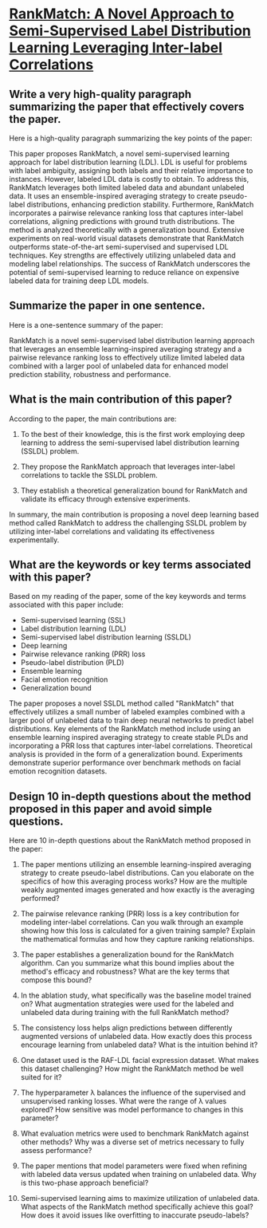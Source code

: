 # [RankMatch: A Novel Approach to Semi-Supervised Label Distribution   Learning Leveraging Inter-label Correlations](https://arxiv.org/abs/2312.06343)

## Write a very high-quality paragraph summarizing the paper that effectively covers the paper.

 Here is a high-quality paragraph summarizing the key points of the paper:

This paper proposes RankMatch, a novel semi-supervised learning approach for label distribution learning (LDL). LDL is useful for problems with label ambiguity, assigning both labels and their relative importance to instances. However, labeled LDL data is costly to obtain. To address this, RankMatch leverages both limited labeled data and abundant unlabeled data. It uses an ensemble-inspired averaging strategy to create pseudo-label distributions, enhancing prediction stability. Furthermore, RankMatch incorporates a pairwise relevance ranking loss that captures inter-label correlations, aligning predictions with ground truth distributions. The method is analyzed theoretically with a generalization bound. Extensive experiments on real-world visual datasets demonstrate that RankMatch outperforms state-of-the-art semi-supervised and supervised LDL techniques. Key strengths are effectively utilizing unlabeled data and modeling label relationships. The success of RankMatch underscores the potential of semi-supervised learning to reduce reliance on expensive labeled data for training deep LDL models.


## Summarize the paper in one sentence.

 Here is a one-sentence summary of the paper:

RankMatch is a novel semi-supervised label distribution learning approach that leverages an ensemble learning-inspired averaging strategy and a pairwise relevance ranking loss to effectively utilize limited labeled data combined with a larger pool of unlabeled data for enhanced model prediction stability, robustness and performance.


## What is the main contribution of this paper?

 According to the paper, the main contributions are:

1. To the best of their knowledge, this is the first work employing deep learning to address the semi-supervised label distribution learning (SSLDL) problem.

2. They propose the RankMatch approach that leverages inter-label correlations to tackle the SSLDL problem.

3. They establish a theoretical generalization bound for RankMatch and validate its efficacy through extensive experiments.

In summary, the main contribution is proposing a novel deep learning based method called RankMatch to address the challenging SSLDL problem by utilizing inter-label correlations and validating its effectiveness experimentally.


## What are the keywords or key terms associated with this paper?

 Based on my reading of the paper, some of the key keywords and terms associated with this paper include:

- Semi-supervised learning (SSL)
- Label distribution learning (LDL) 
- Semi-supervised label distribution learning (SSLDL)
- Deep learning
- Pairwise relevance ranking (PRR) loss
- Pseudo-label distribution (PLD)
- Ensemble learning
- Facial emotion recognition
- Generalization bound 

The paper proposes a novel SSLDL method called "RankMatch" that effectively utilizes a small number of labeled examples combined with a larger pool of unlabeled data to train deep neural networks to predict label distributions. Key elements of the RankMatch method include using an ensemble learning inspired averaging strategy to create stable PLDs and incorporating a PRR loss that captures inter-label correlations. Theoretical analysis is provided in the form of a generalization bound. Experiments demonstrate superior performance over benchmark methods on facial emotion recognition datasets.


## Design 10 in-depth questions about the method proposed in this paper and avoid simple questions.

 Here are 10 in-depth questions about the RankMatch method proposed in the paper:

1. The paper mentions utilizing an ensemble learning-inspired averaging strategy to create pseudo-label distributions. Can you elaborate on the specifics of how this averaging process works? How are the multiple weakly augmented images generated and how exactly is the averaging performed?

2. The pairwise relevance ranking (PRR) loss is a key contribution for modeling inter-label correlations. Can you walk through an example showing how this loss is calculated for a given training sample? Explain the mathematical formulas and how they capture ranking relationships.  

3. The paper establishes a generalization bound for the RankMatch algorithm. Can you summarize what this bound implies about the method's efficacy and robustness? What are the key terms that compose this bound?

4. In the ablation study, what specifically was the baseline model trained on? What augmentation strategies were used for the labeled and unlabeled data during training with the full RankMatch method?

5. The consistency loss helps align predictions between differently augmented versions of unlabeled data. How exactly does this process encourage learning from unlabeled data? What is the intuition behind it?

6. One dataset used is the RAF-LDL facial expression dataset. What makes this dataset challenging? How might the RankMatch method be well suited for it?

7. The hyperparameter λ balances the influence of the supervised and unsupervised ranking losses. What were the range of λ values explored? How sensitive was model performance to changes in this parameter?

8. What evaluation metrics were used to benchmark RankMatch against other methods? Why was a diverse set of metrics necessary to fully assess performance?

9. The paper mentions that model parameters were fixed when refining with labeled data versus updated when training on unlabeled data. Why is this two-phase approach beneficial? 

10. Semi-supervised learning aims to maximize utilization of unlabeled data. What aspects of the RankMatch method specifically achieve this goal? How does it avoid issues like overfitting to inaccurate pseudo-labels?
